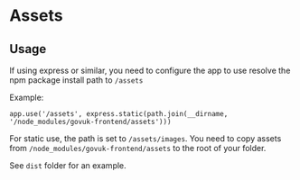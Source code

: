 # Assets

## Usage

If using express or similar, you need to configure the app to use resolve
the npm package install path to `/assets`

Example:

```
app.use('/assets', express.static(path.join(__dirname, '/node_modules/govuk-frontend/assets')))
```

For static use, the path is set to `/assets/images`. You need to copy assets
from `/node_modules/govuk-frontend/assets` to the root of your folder.

See `dist` folder for an example.
